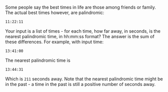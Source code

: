 Some people say the best times in life are those among friends or family. The actual best times however, are palindromic:

```
11:22:11
```

Your input is a list of times - for each time, how far away, in seconds, is the nearest palindromic time, in hh:mm:ss format? The answer is the sum of these differences.
For example, with input time:

```
13:41:00
```

The nearest palindromic time is

```
13:44:31
```

Which is `211` seconds away. Note that the nearest palindromic time might be in the past - a time in the past is still a positive number of seconds away.
